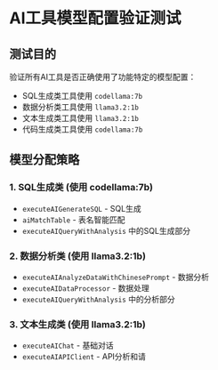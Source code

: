 # AI工具模型配置验证测试

## 测试目的
验证所有AI工具是否正确使用了功能特定的模型配置：
- SQL生成类工具使用 `codellama:7b`
- 数据分析类工具使用 `llama3.2:1b`
- 文本生成类工具使用 `llama3.2:1b`
- 代码生成类工具使用 `codellama:7b`

## 模型分配策略

### 1. SQL生成类 (使用 codellama:7b)
- `executeAIGenerateSQL` - SQL生成
- `aiMatchTable` - 表名智能匹配
- `executeAIQueryWithAnalysis` 中的SQL生成部分

### 2. 数据分析类 (使用 llama3.2:1b)
- `executeAIAnalyzeDataWithChinesePrompt` - 数据分析
- `executeAIDataProcessor` - 数据处理
- `executeAIQueryWithAnalysis` 中的分析部分

### 3. 文本生成类 (使用 llama3.2:1b)
- `executeAIChat` - 基础对话
- `executeAIAPIClient` - API分析和请